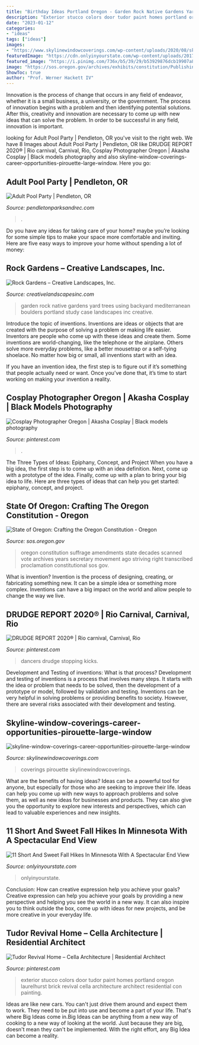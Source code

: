 ```yaml
---
title: "Birthday Ideas Portland Oregon - Garden Rock Native Gardens Yard Trees Using Backyard Mediterranean Boulders Portland Study Case Landscapes Inc Creative"
description: "Exterior stucco colors door tudor paint homes portland oregon laurelhurst brick revival cella architecture architect residential con painting"
date: "2023-01-12"
categories:
- "ideas"
tags: ["ideas"]
images:
- "https://www.skylinewindowcoverings.com/wp-content/uploads/2020/08/skyline-window-coverings-career-opportunities-pirouette-large-window-treatments-hunter-douglas.jpg"
featuredImage: "https://cdn.onlyinyourstate.com/wp-content/uploads/2017/09/22286414874_daf7459c45_h-1.jpg"
featured_image: "https://i.pinimg.com/736x/b5/39/29/b53929876dcb19907a87e4acec54aba4.jpg"
image: "https://sos.oregon.gov/archives/exhibits/constitution/PublishingImages/after-decades-proclam1.jpg"
ShowToc: true
author: "Prof. Werner Hackett IV"
---
```



Innovation is the process of change that occurs in any field of endeavor, whether it is a small business, a university, or the government. The process of innovation begins with a problem and then identifying potential solutions. After this, creativity and innovation are necessary to come up with new ideas that can solve the problem. In order to be successful in any field, innovation is important.

	

		
looking for Adult Pool Party | Pendleton, OR you've visit to the right web. We have 8 Images about Adult Pool Party | Pendleton, OR like DRUDGE REPORT 2020® | Rio carnival, Carnival, Rio, Cosplay Photographer Oregon | Akasha Cosplay | Black models photography and also skyline-window-coverings-career-opportunities-pirouette-large-window. Here you go:
		
    
## Adult Pool Party | Pendleton, OR

<img loading=lazy src="http://pendletonparksandrec.com/sites/default/files/imageattachments/parksrec/page/6591/67791674_1348123228669340_1981824302671986688_o_1.jpg" onerror="this.onerror=null;this.src='https://tse4.mm.bing.net/th?id=OIP.9K0fWIXMViBWJjrUtsR3CgHaHa&amp;pid=15.1';" alt="Adult Pool Party | Pendleton, OR">

_Source: pendletonparksandrec.com_

>. 

	

Do you have any ideas for taking care of your home? maybe you’re looking for some simple tips to make your space more comfortable and inviting. Here are five easy ways to improve your home without spending a lot of money:

    
## Rock Gardens – Creative Landscapes, Inc.

<img loading=lazy src="https://www.creativelandscapesinc.com/wp-content/uploads/2012/09/Rock_Gardens04.jpg" onerror="this.onerror=null;this.src='https://tse3.mm.bing.net/th?id=OIP.EoOuFGBHx_SV2xkDxfsziwHaFj&amp;pid=15.1';" alt="Rock Gardens – Creative Landscapes, Inc.">

_Source: creativelandscapesinc.com_

>garden rock native gardens yard trees using backyard mediterranean boulders portland study case landscapes inc creative. 

	

Introduce the topic of inventions.
Inventions are ideas or objects that are created with the purpose of solving a problem or making life easier. Inventors are people who come up with these ideas and create them.
Some inventions are world-changing, like the telephone or the airplane. Others solve more everyday problems, like a better mousetrap or a self-tying shoelace. No matter how big or small, all inventions start with an idea.

If you have an invention idea, the first step is to figure out if it’s something that people actually need or want. Once you’ve done that, it’s time to start working on making your invention a reality.

    
## Cosplay Photographer Oregon | Akasha Cosplay | Black Models Photography

<img loading=lazy src="https://i.pinimg.com/736x/88/da/d5/88dad5a74f171ae2c92693924c9651d3.jpg" onerror="this.onerror=null;this.src='https://tse3.mm.bing.net/th?id=OIP.xxOpXO0iCevtts10cjoYYwHaJQ&amp;pid=15.1';" alt="Cosplay Photographer Oregon | Akasha Cosplay | Black models photography">

_Source: pinterest.com_

>. 

	

The Three Types of Ideas: Epiphany, Concept, and Project
When you have a big idea, the first step is to come up with an idea definition. Next, come up with a prototype of the idea. Finally, come up with a plan to bring your big idea to life. Here are three types of ideas that can help you get started: epiphany, concept, and project.

    
## State Of Oregon: Crafting The Oregon Constitution - Oregon

<img loading=lazy src="https://sos.oregon.gov/archives/exhibits/constitution/PublishingImages/after-decades-proclam1.jpg" onerror="this.onerror=null;this.src='https://tse3.mm.bing.net/th?id=OIP.230qvjQurf5tuDV51jTjxQHaMZ&amp;pid=15.1';" alt="State of Oregon: Crafting the Oregon Constitution - Oregon">

_Source: sos.oregon.gov_

>oregon constitution suffrage amendments state decades scanned vote archives years secretary movement ago striving right transcribed proclamation constitutional sos gov. 

	

What is invention?
Invention is the process of designing, creating, or fabricating something new. It can be a simple idea or something more complex. Inventions can have a big impact on the world and allow people to change the way we live.

    
## DRUDGE REPORT 2020® | Rio Carnival, Carnival, Rio

<img loading=lazy src="https://i.pinimg.com/736x/b5/39/29/b53929876dcb19907a87e4acec54aba4.jpg" onerror="this.onerror=null;this.src='https://tse4.mm.bing.net/th?id=OIP.H19HZC0emVmhO01leigJ8AHaLG&amp;pid=15.1';" alt="DRUDGE REPORT 2020® | Rio carnival, Carnival, Rio">

_Source: pinterest.com_

>dancers drudge stopping kicks. 

	

Development and Testing of inventions: What is that process?
Development and testing of inventions is a process that involves many steps. It starts with the idea or problem that needs to be solved, then the development of a prototype or model, followed by validation and testing. Inventions can be very helpful in solving problems or providing benefits to society. However, there are several risks associated with their development and testing.

    
## Skyline-window-coverings-career-opportunities-pirouette-large-window

<img loading=lazy src="https://www.skylinewindowcoverings.com/wp-content/uploads/2020/08/skyline-window-coverings-career-opportunities-pirouette-large-window-treatments-hunter-douglas.jpg" onerror="this.onerror=null;this.src='https://tse1.mm.bing.net/th?id=OIP.t2czZVbEvn59T4uDNhi98gHaFO&amp;pid=15.1';" alt="skyline-window-coverings-career-opportunities-pirouette-large-window">

_Source: skylinewindowcoverings.com_

>coverings pirouette skylinewindowcoverings. 

	

What are the benefits of having ideas?
Ideas can be a powerful tool for anyone, but especially for those who are seeking to improve their life. Ideas can help you come up with new ways to approach problems and solve them, as well as new ideas for businesses and products. They can also give you the opportunity to explore new interests and perspectives, which can lead to valuable experiences and new insights.

    
## 11 Short And Sweet Fall Hikes In Minnesota With A Spectacular End View

<img loading=lazy src="https://cdn.onlyinyourstate.com/wp-content/uploads/2017/09/22286414874_daf7459c45_h-1.jpg" onerror="this.onerror=null;this.src='https://tse1.mm.bing.net/th?id=OIP.xl-6nJaerokGZFD6gnJG0QHaE8&amp;pid=15.1';" alt="11 Short And Sweet Fall Hikes In Minnesota With A Spectacular End View">

_Source: onlyinyourstate.com_

>onlyinyourstate. 

	

Conclusion: How can creative expression help you achieve your goals?
Creative expression can help you achieve your goals by providing a new perspective and helping you see the world in a new way. It can also inspire you to think outside the box, come up with ideas for new projects, and be more creative in your everyday life.

    
## Tudor Revival Home – Cella Architecture | Residential Architect

<img loading=lazy src="https://i.pinimg.com/736x/df/3a/fb/df3afb2f4466c8c2cfedbaa3ba10f3c1.jpg" onerror="this.onerror=null;this.src='https://tse3.mm.bing.net/th?id=OIP.uVsx0DeP0VEJkgdDfnMAEQHaLH&amp;pid=15.1';" alt="Tudor Revival Home – Cella Architecture | Residential Architect">

_Source: pinterest.com_

>exterior stucco colors door tudor paint homes portland oregon laurelhurst brick revival cella architecture architect residential con painting. 

	

Ideas are like new cars. You can't just drive them around and expect them to work. They need to be put into use and become a part of your life. That's where Big Ideas come in.Big Ideas can be anything from a new way of cooking to a new way of looking at the world. Just because they are big, doesn't mean they can't be implemented. With the right effort, any Big Idea can become a reality.

